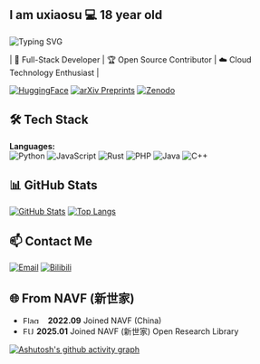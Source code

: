 ## I am uxiaosu 💻 18 year old

![Typing SVG](https://readme-typing-svg.demolab.com/?lines=Scienceknows+no+bounds.+科学永无止境;Long-live-science!+科学万岁！&width=400&height=40&color=007BFF&speed=40&loop=true)

| 🔭 Full-Stack Developer | 🏆 Open Source Contributor | ☁️ Cloud Technology Enthusiast |

[![HuggingFace](https://img.shields.io/badge/-HuggingFace-FF6600?style=flat-square&logo=huggingface&logoColor=white  )](https://huggingface.co/Uoomi-ai  ) [![arXiv Preprints](https://img.shields.io/badge/-arXiv-232323?style=flat-square&logo=arxiv&logoColor=white  )](https://arxiv.org/yourprofile  ) [![Zenodo](https://img.shields.io/badge/-Zenodo-232323?style=flat-square&logo=zenodo&logoColor=white  )](https://zenodo.org/communities/nvaf/records?q=&l=list&p=1&s=10&sort=newest  )
## 🛠 Tech Stack

**Languages:**  
![Python](https://img.shields.io/badge/-Python-3776AB?style=flat-square&logo=python&logoColor=white  ) ![JavaScript](https://img.shields.io/badge/-JavaScript-F7DF1E?style=flat-square&logo=javascript&logoColor=black  ) ![Rust](https://img.shields.io/badge/-Rust-000000?style=flat-square&logo=rust&logoColor=white  ) ![PHP](https://img.shields.io/badge/-PHP-777BB4?style=flat-square&logo=php&logoColor=white  ) ![Java](https://img.shields.io/badge/-Java-ED8B00?style=flat-square&logo=java&logoColor=white  ) ![C++](https://img.shields.io/badge/C%2B%2B-00599C.svg?logo=c%2B%2B&logoColor=white  )

## 📊 GitHub Stats

[![GitHub Stats](https://github-readme-stats.vercel.app/api?username=uxiaosu&show_icons=true&theme=&langs_count=0  )](https://github.com/uxiaosu  ) [![Top Langs](https://github-readme-stats.vercel.app/api/top-langs/?username=uxiaosu&layout=compact&theme=&langs_count=200  )](https://github.com/uxiaosu  )

## 📫 Contact Me

 [![Email](https://img.shields.io/badge/-Email-D14836?style=flat-square&logo=gmail&logoColor=white  )](mailto:luxiaosu@foxmail.com)  [![Bilibili](https://img.shields.io/badge/-Bilibili-00A1D6?style=flat-square&logo=bilibili&logoColor=white  )](https://space.bilibili.com/1504380151?spm_id_from=333.337.0.0  )

## 🌐 From NAVF (新世家)

- <img src="https://www.gov.cn/xinwen/2021-01/01/W020220405465362098561.jpg" width="40" height="13" alt="Flag of China"> **2022.09** Joined NAVF (China)  
- <img src="https://flagpedia.asia/data/org/vector/eu.svg" width="20" height="13" alt="EUFlag"> **2025.01** Joined NAVF (新世家) Open Research Library

[![Ashutosh's github activity graph](https://github-readme-activity-graph.vercel.app/graph?username=uxiaosu&theme=green  )](https://github.com/ashutosh00710/github-readme-activity-graph  )

